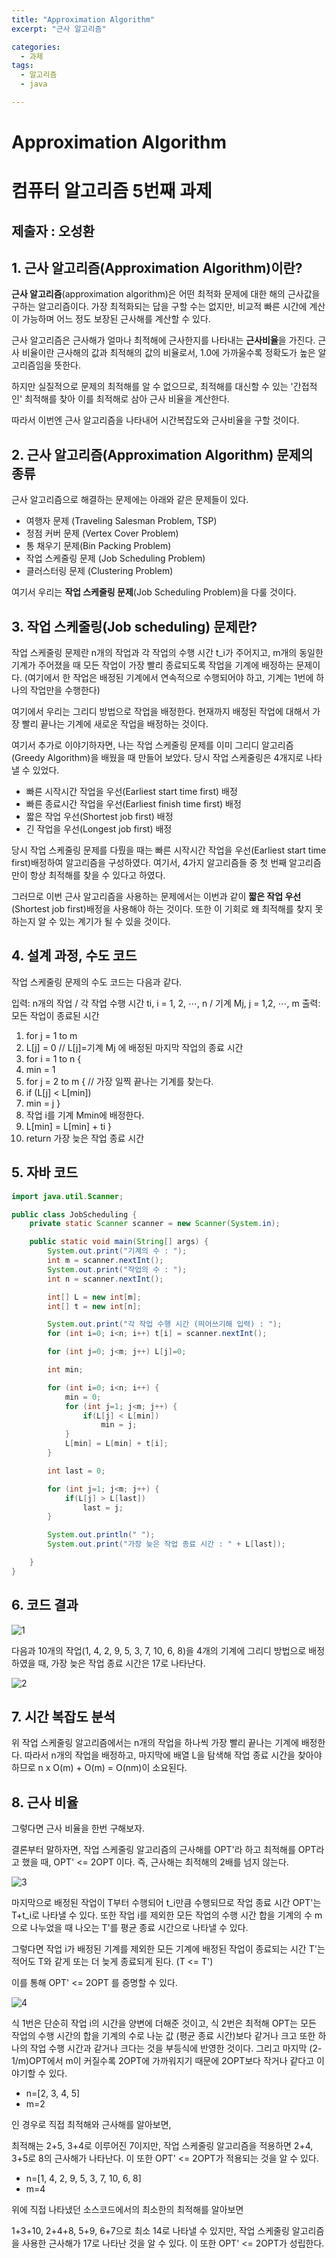 ```yaml
---
title: "Approximation Algorithm"
excerpt: "근사 알고리즘"

categories:
  - 과제
tags:
  - 알고리즘
  - java

---
```



# Approximation Algorithm

# 컴퓨터 알고리즘 5번째 과제

## 제출자 : 오성환

## 1. 근사 알고리즘(Approximation Algorithm)이란?

**근사 알고리즘**(approximation algorithm)은 어떤 최적화 문제에 대한 해의 근사값을 구하는 알고리즘이다. 가장 최적화되는 답을 구할 수는 없지만, 비교적 빠른 시간에 계산이 가능하며 어느 정도 보장된 근사해를 계산할 수 있다.

근사 알고리즘은 근사해가 얼마나 최적해에 근사한지를 나타내는 **근사비율**을 가진다. 근사 비율이란 근사해의 값과 최적해의 값의 비율로서, 1.0에 가까울수록 정확도가 높은 알고리즘임을 뜻한다.

하지만 실질적으로 문제의 최적해를 알 수 없으므로, 최적해를 대신할 수 있는 '간접적인' 최적해를 찾아 이를 최적해로 삼아 근사 비율을 계산한다.

따라서 이번엔 근사 알고리즘을 나타내어 시간복잡도와 근사비율을 구할 것이다.

## 2. 근사 알고리즘(Approximation Algorithm) 문제의 종류

근사 알고리즘으로 해결하는 문제에는 아래와 같은 문제들이 있다.

- 여행자 문제 (Traveling Salesman Problem, TSP)
- 정점 커버 문제 (Vertex Cover Problem)
- 통 채우기 문제(Bin Packing Problem)
- 작업 스케줄링 문제 (Job Scheduling Problem)
- 클러스터링 문제 (Clustering Problem)

여기서 우리는 **작업 스케줄링 문제**(Job Scheduling Problem)을 다룰 것이다.

## 3. 작업 스케줄링(Job scheduling) 문제란?

작업 스케줄링 문제란 n개의 작업과 각 작업의 수행 시간 t_i가 주어지고, m개의 동일한 기계가 주어졌을 때 모든 작업이 가장 빨리 종료되도록 작업을 기계에 배정하는 문제이다. (여기에서 한 작업은 배정된 기계에서 연속적으로 수행되어야 하고, 기계는 1번에 하나의 작업만을 수행한다)

여기에서 우리는 그리디 방법으로 작업을 배정한다. 현재까지 배정된 작업에 대해서 가장 빨리 끝나는 기계에 새로운 작업을 배정하는 것이다.

여기서 추가로 이야기하자면, 나는 작업 스케줄링 문제를 이미 그리디 알고리즘(Greedy Algorithm)을 배웠을 때 만들어 보았다. 당시 작업 스케줄링은 4개지로 나타낼 수 있었다.

- 빠른 시작시간 작업을 우선(Earliest start time first) 배정
- 빠른 종료시간 작업을 우선(Earliest finish time first) 배정
- 짧은 작업 우선(Shortest job first) 배정
- 긴 작업을 우선(Longest job first) 배정

당시 작업 스케줄링 문제를 다뤘을 때는 빠른 시작시간 작업을 우선(Earliest start time first)배정하여 알고리즘을 구성하였다. 여기서, 4가지 알고리즘들 중 첫 번째 알고리즘만이 항상 최적해를 찾을 수 있다고 하였다.

그러므로 이번 근사 알고리즘을 사용하는 문제에서는 이번과 같이 **짧은 작업 우선**(Shortest job first)배정을 사용해야 하는 것이다. 또한 이 기회로 왜 최적해를 찾지 못하는지 알 수 있는 계기가 될 수 있을 것이다.

## 4. 설계 과정, 수도 코드

작업 스케줄링 문제의 수도 코드는 다음과 같다.

입력: n개의 작업 / 각 작업 수행 시간 ti, i = 1, 2, ⋯, n / 기계 Mj, j = 1,2, ⋯, m
출력: 모든 작업이 종료된 시간
1. for j = 1 to m
2. L[j] = 0 // L[j]=기계 Mj
에 배정된 마지막 작업의 종료 시간
3. for i = 1 to n {
4. min = 1
5. for j = 2 to m { // 가장 일찍 끝나는 기계를 찾는다.
6. if (L[j] < L[min])
7. min = j
}
8. 작업 i를 기계 Mmin에 배정한다.
9. L[min] = L[min] + ti
}
10. return 가장 늦은 작업 종료 시간

## 5. 자바 코드

```java
import java.util.Scanner;

public class JobScheduling {
    private static Scanner scanner = new Scanner(System.in);

    public static void main(String[] args) {
        System.out.print("기계의 수 : ");
        int m = scanner.nextInt();
        System.out.print("작업의 수 : ");
        int n = scanner.nextInt();

        int[] L = new int[m];
        int[] t = new int[n];

        System.out.print("각 작업 수행 시간 (띄어쓰기해 입력) : ");
        for (int i=0; i<n; i++) t[i] = scanner.nextInt();

        for (int j=0; j<m; j++) L[j]=0;

        int min;

        for (int i=0; i<n; i++) {
            min = 0;
            for (int j=1; j<m; j++) {
                if(L[j] < L[min])
                    min = j;
            }
            L[min] = L[min] + t[i];
        }

        int last = 0;

        for (int j=1; j<m; j++) {
            if(L[j] > L[last])
                last = j;
        }

        System.out.println(" ");
        System.out.print("가장 늦은 작업 종료 시간 : " + L[last]);

    }
}

```

## 6. 코드 결과

![1](https://user-images.githubusercontent.com/80510972/118953638-fa91ee00-b997-11eb-91a0-46554bcd1688.png)

다음과 10개의 작업(1, 4, 2, 9, 5, 3, 7, 10, 6, 8)을 4개의 기계에 그리디 방법으로 배정하였을 때, 가장 늦은 작업 종료 시간은 17로 나타난다.

![2](https://user-images.githubusercontent.com/80510972/118954898-2b265780-b999-11eb-89ea-5622fed10744.png)

## 7. 시간 복잡도 분석

위 작업 스케줄링 알고리즘에서는 n개의 작업을 하나씩 가장 빨리 끝나는 기계에 배정한다. 따라서 n개의 작업을 배정하고, 마지막에 배열 L을 탐색해 작업 종료 시간을 찾아야 하므로 n x O(m) + O(m) = O(nm)이 소요된다.

## 8. 근사 비율

그렇다면 근사 비율을 한번 구해보자.

결론부터 말하자면, 작업 스케줄링 알고리즘의 근사해를 OPT'라 하고 최적해를 OPT라고 했을 때, OPT' <= 2OPT 이다. 즉, 근사해는 최적해의 2배를 넘지 않는다.

![3](https://user-images.githubusercontent.com/80510972/118958669-97568a80-b99c-11eb-8b9b-8497771c40f0.png)

마지막으로 배정된 작업이 T부터 수행되어 t_i만큼 수행되므로 작업 종료 시간 OPT'는 T+t_i로 나타낼 수 있다.
또한 작업 i를 제외한 모든 작업의 수행 시간 합을 기계의 수 m으로 나누었을 때 나오는 T'를 평균 종료 시간으로 나타낼 수 있다.

그렇다면 작업 i가 배정된 기계를 제외한 모든 기계에 배정된 작업이 종료되는 시간 T'는 적어도 T와 같게 또는 더 늦게 종료되게 된다. (T <= T')

이를 통해 OPT' <= 2OPT 를 증명할 수 있다.

![4](https://user-images.githubusercontent.com/80510972/118959407-43987100-b99d-11eb-8bcd-7729a72b26c3.png)

식 1번은 단순히 작업 i의 시간을 양변에 더해준 것이고, 식 2번은 최적해 OPT는 모든 작업의 수행 시간의 합을 기계의 수로 나눈 값 (평균 종료 시간)보다 같거나 크고 또한 하나의 작업 수행 시간과 같거나 크다는 것을 부등식에 반영한 것이다.
그리고 마지막 (2-1/m)OPT에서 m이 커질수록 2OPT에 가까워지기 때문에 2OPT보다 작거나 같다고 이야기할 수 있다.

* n=[2, 3, 4, 5]
* m=2

인 경우로 직접 최적해와 근사해를 알아보면,

최적해는 2+5, 3+4로 이루어진 7이지만, 작업 스케줄링 알고리즘을 적용하면 2+4, 3+5로 8의 근사해가 나타난다. 이 또한 OPT' <= 2OPT가 적용되는 것을 알 수 있다.

* n=[1, 4, 2, 9, 5, 3, 7, 10, 6, 8]
* m=4

위에 직접 나타냈던 소스코드에서의 최소한의 최적해를 알아보면

1+3+10, 2+4+8, 5+9, 6+7으로 최소 14로 나타낼 수 있지만, 작업 스케줄링 알고리즘을 사용한 근사해가 17로 나타난 것을 알 수 있다. 이 또한 OPT' <= 2OPT가 성립한다.
